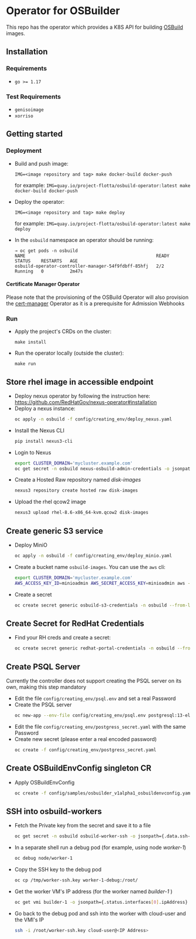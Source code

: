 # Operator for OSBuilder

This repo has the operator which provides a K8S API for building [OSBuild](https://www.osbuild.org/) images.

## Installation

### Requirements

- `go >= 1.17`

### Test Requirements
- `genisoimage`
- `xorriso`

## Getting started

### Deployment

- Build and push image:

    `IMG=<image repository and tag> make docker-build docker-push`

    for example: `IMG=quay.io/project-flotta/osbuild-operator:latest make docker-build docker-push`

- Deploy the operator:

    `IMG=<image repository and tag> make deploy`

    for example: `IMG=quay.io/project-flotta/osbuild-operator:latest make deploy`

- In the `osbuild` namespace an operator should be running:
  ```
  → oc get pods -n osbuild
  NAME                                                  READY   STATUS    RESTARTS   AGE
  osbuild-operator-controller-manager-54f9fdbff-85hfj   2/2     Running   0          2m47s
  ```

#### Certificate Manager Operator

Please note that the provisioning of the OSBuild Operator will also provision the [cert-manager](https://cert-manager.io/) Operator as it is a prerequisite for Admission Webhooks

### Run

- Apply the project's CRDs on the cluster:

  `make install`

- Run the operator locally (outside the cluster):

  `make run`

## Store rhel image in accessible endpoint
- Deploy nexus operator by following the instruction here: https://github.com/RedHatGov/nexus-operator#installation
- Deploy a nexus instance:
  ```bash
  oc apply -n osbuild -f config/creating_env/deploy_nexus.yaml
  ```
- Install the Nexus CLI
  ```bash
  pip install nexus3-cli
  ```
- Login to Nexus
  ```bash
  export CLUSTER_DOMAIN='mycluster.example.com'
  oc get secret -n osbuild nexus-osbuild-admin-credentials -o jsonpath={.data.password} | base64 -d | xargs nexus3 login --url https://nexus-osbuild-osbuild.apps.${CLUSTER_DOMAIN} --no-x509_verify --username admin --password
  ```
- Create a Hosted Raw repository named _disk-images_
  ```bash
  nexus3 repository create hosted raw disk-images
  ```
- Upload the rhel qcow2 image
  ```bash
  nexus3 upload rhel-8.6-x86_64-kvm.qcow2 disk-images
  ```

## Create generic S3 service
- Deploy MiniO
  ```bash
  oc apply -n osbuild -f config/creating_env/deploy_minio.yaml
  ```
- Create a bucket name `osbuild-images`. You can use the `aws` cli:
  ```bash
  export CLUSTER_DOMAIN='mycluster.example.com'
  AWS_ACCESS_KEY_ID=minioadmin AWS_SECRET_ACCESS_KEY=minioadmin aws --endpoint-url https://minio-s3-osbuild.apps.${CLUSTER_DOMAIN} --no-verify-ssl s3 mb s3://osbuild-images
  ```
- Create a secret
  ```bash
  oc create secret generic osbuild-s3-credentials -n osbuild --from-literal=access-key-id=minioadmin --from-literal=secret-access-key=minioadmin
  ```

## Create Secret for RedHat Credentials
- Find your RH creds and create a secret:
  ```bash
  oc create secret generic redhat-portal-credentials -n osbuild --from-literal=username=<USERNAME> --from-literal=password=<PASSWORD>
  ```

## Create PSQL Server
Currently the controller does not support creating the PSQL server on its own, making this step mandatory
- Edit the file `config/creating_env/psql.env` and set a real Password
- Create the PSQL server
  ```bash
  oc new-app --env-file config/creating_env/psql.env postgresql:13-el8 -n osbuild
  ```
- Edit the file `config/creating_env/postgress_secret.yaml` with the same Password
- Create new secret (please enter a real encoded password)
  ```bash
  oc create -f config/creating_env/postgress_secret.yaml
  ```

## Create OSBuildEnvConfig singleton CR
- Apply OSBuildEnvConfig
  ```bash
  oc create -f config/samples/osbuilder_v1alpha1_osbuildenvconfig.yaml
  ```

## SSH into osbuild-workers
- Fetch the Private key from the secret and save it to a file
  ```bash
  oc get secret -n osbuild osbuild-worker-ssh -o jsonpath={.data.ssh-privatekey} | base64 -d > /tmp/worker-ssh.key
  ```
- In a separate shell run a debug pod (for example, using node _worker-1_)
  ```bash
  oc debug node/worker-1
  ```
- Copy the SSH key to the debug pod
  ```bash
  oc cp /tmp/worker-ssh.key worker-1-debug:/root/
  ```
- Get the worker VM's IP address (for the worker named _builder-1_ )
  ```bash
  oc get vmi builder-1 -o jsonpath={.status.interfaces[0].ipAddress}
  ```
- Go back to the debug pod and ssh into the worker with cloud-user and the VMI's IP
  ```bash
  ssh -i /root/worker-ssh.key cloud-user@<IP Address>
  ```
